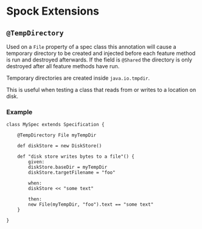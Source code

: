 # Spock Extensions

## `@TempDirectory`

Used on a `File` property of a spec class this annotation will cause
a temporary directory to be created and injected before each feature
method is run and destroyed afterwards. If the field is `@Shared` the
directory is only destroyed after all feature methods have run.

Temporary directories are created inside `java.io.tmpdir`.

This is useful when testing a class that reads from or writes to a
location on disk.


### Example

	class MySpec extends Specification {

		@TempDirectory File myTempDir

		def diskStore = new DiskStore()

		def "disk store writes bytes to a file"() {
			given:
			diskStore.baseDir = myTempDir
			diskStore.targetFilename = "foo"

			when:
			diskStore << "some text"

			then:
			new File(myTempDir, "foo").text == "some text"
		}

	}